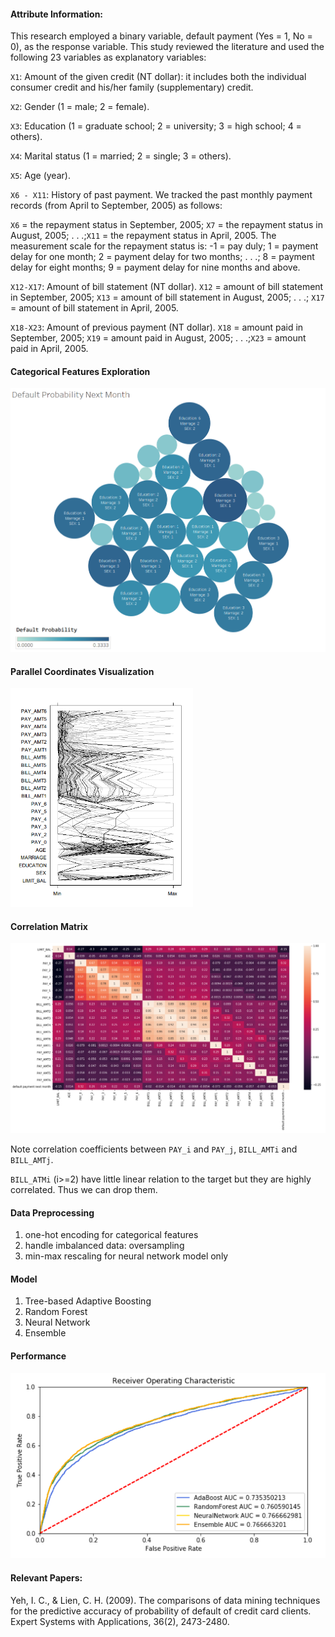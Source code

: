 #### Attribute Information:

This research employed a binary variable, default payment (Yes = 1, No = 0), as the response variable. This study reviewed the literature and used the following 23 variables as explanatory variables: 

`X1`: Amount of the given credit (NT dollar): it includes both the individual consumer credit and his/her family (supplementary) credit. 

`X2`: Gender (1 = male; 2 = female). 

`X3`: Education (1 = graduate school; 2 = university; 3 = high school; 4 = others). 

`X4`: Marital status (1 = married; 2 = single; 3 = others). 

`X5`: Age (year). 

`X6 - X11`: History of past payment. We tracked the past monthly payment records (from April to September, 2005) as follows: 

`X6` = the repayment status in September, 2005; `X7` = the repayment status in August, 2005; . . .;`X11` = the repayment status in April, 2005. The measurement scale for the repayment status is: -1 = pay duly; 1 = payment delay for one month; 2 = payment delay for two months; . . .; 8 = payment delay for eight months; 9 = payment delay for nine months and above. 

`X12-X17`: Amount of bill statement (NT dollar). `X12` = amount of bill statement in September, 2005; `X13` = amount of bill statement in August, 2005; . . .; `X17` = amount of bill statement in April, 2005. 

`X18-X23`: Amount of previous payment (NT dollar). `X18` = amount paid in September, 2005; `X19` = amount paid in August, 2005; . . .;`X23` = amount paid in April, 2005. 



#### Categorical Features Exploration

<img src="visualization\categorical.png"  style="zoom:70%" />



#### Parallel Coordinates Visualization 

<img src="visualization\parallel_coordinates (1).png"  style="zoom:60%" />



#### Correlation Matrix

<img src="visualization\corr.png"  style="zoom:80%" />

Note correlation coefficients between `PAY_i` and `PAY_j`, `BILL_AMTi` and `BILL_AMTj`.

`BILL_ATMi` (i>=2) have little linear relation to the target but they are highly correlated. Thus we can drop them.



#### Data Preprocessing

1. one-hot encoding for categorical features
2. handle imbalanced data: oversampling
3. min-max rescaling for neural network model only



#### Model

1. Tree-based Adaptive Boosting
2. Random Forest
3. Neural Network
4. Ensemble 



#### Performance
<img src="visualization\performance.png"  style="zoom:80%" />



#### Relevant Papers:

Yeh, I. C., & Lien, C. H. (2009). The comparisons of data mining techniques for the predictive accuracy of probability of default of credit card clients. Expert Systems with Applications, 36(2), 2473-2480.
